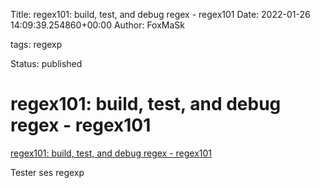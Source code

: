 Title: regex101: build, test, and debug regex - regex101
Date: 2022-01-26 14:09:39.254860+00:00
Author: FoxMaSk 

tags: regexp

Status: published





# regex101: build, test, and debug regex - regex101

[regex101: build, test, and debug regex - regex101](https://regex101.com/)

Tester ses regexp